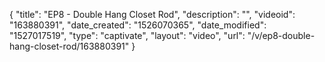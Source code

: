 {
    "title": "EP8 - Double Hang Closet Rod",
    "description": "",
    "videoid": "163880391",
    "date_created": "1526070365",
    "date_modified": "1527017519",
    "type": "captivate",
    "layout": "video",
    "url": "\/v\/ep8-double-hang-closet-rod\/163880391"
}